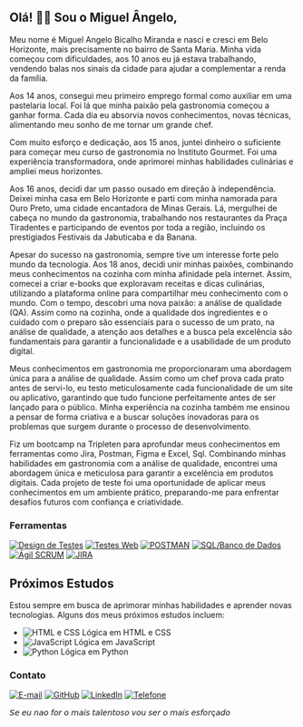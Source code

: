## Olá! 👋🏽 Sou o Miguel Ângelo,
Meu nome é Miguel Angelo Bicalho Miranda e nasci e cresci em Belo Horizonte, mais precisamente no bairro de Santa Maria. Minha vida começou com dificuldades, aos 10 anos eu já estava trabalhando, vendendo balas nos sinais da cidade para ajudar a complementar a renda da família.

Aos 14 anos, consegui meu primeiro emprego formal como auxiliar em uma pastelaria local. Foi lá que minha paixão pela gastronomia começou a ganhar forma. Cada dia eu absorvia novos conhecimentos, novas técnicas, alimentando meu sonho de me tornar um grande chef.

Com muito esforço e dedicação, aos 15 anos, juntei dinheiro o suficiente para começar meu curso de gastronomia no Instituto Gourmet. Foi uma experiência transformadora, onde aprimorei minhas habilidades culinárias e ampliei meus horizontes.

Aos 16 anos, decidi dar um passo ousado em direção à independência. Deixei minha casa em Belo Horizonte e parti com minha namorada para Ouro Preto, uma cidade encantadora de Minas Gerais. Lá, mergulhei de cabeça no mundo da gastronomia, trabalhando nos restaurantes da Praça Tiradentes e participando de eventos por toda a região, incluindo os prestigiados Festivais da Jabuticaba e da Banana.

Apesar do sucesso na gastronomia, sempre tive um interesse forte pelo mundo da tecnologia. Aos 18 anos, decidi unir minhas paixões, combinando meus conhecimentos na cozinha com minha afinidade pela internet. Assim, comecei a criar e-books que exploravam receitas e dicas culinárias, utilizando a plataforma online para compartilhar meu conhecimento com o mundo.
Com o tempo, descobri uma nova paixão: a análise de qualidade (QA). Assim como na cozinha, onde a qualidade dos ingredientes e o cuidado com o preparo são essenciais para o sucesso de um prato, na análise de qualidade, a atenção aos detalhes e a busca pela excelência são fundamentais para garantir a funcionalidade e a usabilidade de um produto digital.

Meus conhecimentos em gastronomia me proporcionaram uma abordagem única para a análise de qualidade. Assim como um chef prova cada prato antes de servi-lo, eu testo meticulosamente cada funcionalidade de um site ou aplicativo, garantindo que tudo funcione perfeitamente antes de ser lançado para o público. Minha experiência na cozinha também me ensinou a pensar de forma criativa e a buscar soluções inovadoras para os problemas que surgem durante o processo de desenvolvimento.

Fiz um bootcamp na Tripleten para aprofundar meus conhecimentos em ferramentas como Jira, Postman, Figma e Excel, Sql. Combinando minhas habilidades em gastronomia com a análise de qualidade, encontrei uma abordagem única e meticulosa para garantir a excelência em produtos digitais. Cada projeto de teste foi uma oportunidade de aplicar meus conhecimentos em um ambiente prático, preparando-me para enfrentar desafios futuros com confiança e criatividade.

### Ferramentas
[![Design de Testes](https://img.shields.io/badge/Design%20de%20Testes-4285F4?style=for-the-badge&logo=Google%20Chrome&logoColor=white)](link_para_design_de_testes)
[![Testes Web](https://img.shields.io/badge/Testes%20Web-FF5722?style=for-the-badge&logo=Selenium&logoColor=white)](link_para_testes_web)
[![POSTMAN](https://img.shields.io/badge/POSTMAN-FF6F00?style=for-the-badge&logo=Postman&logoColor=white)](link_para_testes_de_api)
[![SQL/Banco de Dados](https://img.shields.io/badge/SQL%2FBanco%20de%20Dados-009688?style=for-the-badge&logo=MySQL&logoColor=white)](link_para_sql_ou_banco_de_dados)
[![Ágil SCRUM](https://img.shields.io/badge/%C3%81gil%20SCRUM-4CAF50?style=for-the-badge&logo=Jenkins&logoColor=white)](link_para_agil_scrum)
[![JIRA](https://img.shields.io/badge/JIRA-0052CC?style=for-the-badge&logo=Jira&logoColor=white)](link_para_o_Jira)



## Próximos Estudos
Estou sempre em busca de aprimorar minhas habilidades e aprender novas tecnologias. Alguns dos meus próximos estudos incluem:


- ![HTML e CSS](https://img.shields.io/badge/HTML%20%26%20CSS-333333?style=flat&logo=html5) Lógica em HTML e CSS
- ![JavaScript](https://img.shields.io/badge/JavaScript-333333?style=flat&logo=javascript) Lógica em JavaScript
- ![Python](https://img.shields.io/badge/Python-333333?style=flat&logo=python) Lógica em Python



### Contato
[![E-mail](https://img.shields.io/badge/-lnzzepphyr@gmail.com-c14438?style=flat&logo=Gmail&logoColor=white&link=mailto:lnzzepphyr@gmail.com)](mailto:lnzzepphyr@gmail.com)
[![GitHub](https://img.shields.io/badge/-MiguelAngeloBM-grey?style=flat&logo=github&logoColor=white&link=https://github.com/MiguelAngeloBM/)](https://www.github.com/MiguelAngeloBM/)
[![LinkedIn](https://img.shields.io/badge/-Miguel%20Ângelo%20Bicalho-blue?style=flat&logo=Linkedin&logoColor=white&link=https://www.linkedin.com/in/miguel-angelo-bicalho-4b54602b9/)](https://www.linkedin.com/in/miguel-angelo-bicalho-4b54602b9/)
[![Telefone](https://img.shields.io/badge/-+55%2031%208279--7192-007ACC?style=flat&logo=Phone&logoColor=white)](tel:+553182797192)

𝘚𝘦 𝘦𝘶 𝘯𝘢𝘰 𝘧𝘰𝘳 𝘰 𝘮𝘢𝘪𝘴 𝘵𝘢𝘭𝘦𝘯𝘵𝘰𝘴𝘰 𝘷𝘰𝘶 𝘴𝘦𝘳 𝘰 𝘮𝘢𝘪𝘴 𝘦𝘴𝘧𝘰𝘳ç𝘢𝘥𝘰
